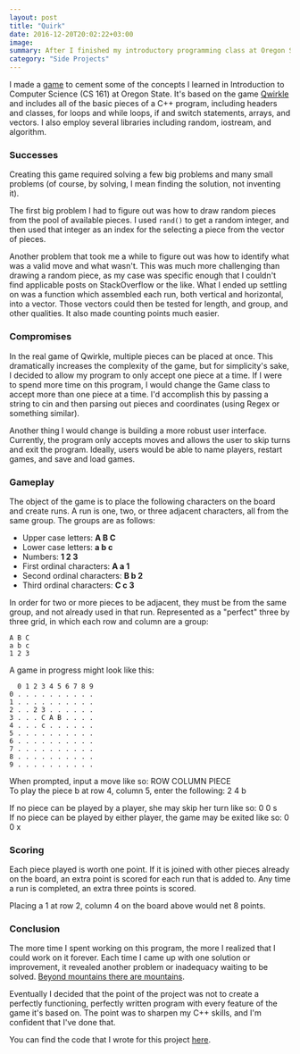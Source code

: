 ```yaml
---
layout: post
title: "Quirk"
date: 2016-12-20T20:02:22+03:00
image: 
summary: After I finished my introductory programming class at Oregon State, I decided to assign myself a project that I could post about online. Enter the command line game Quirk, based on the board game Qwirkle.
category: "Side Projects"
---
```


I made a [game](https://github.com/alxmjo/Quirk) to cement some of the concepts I learned in Introduction to Computer Science (CS 161) at Oregon State. It's based on the game [Qwirkle](https://en.wikipedia.org/wiki/Qwirkle) and includes all of the basic pieces of a C++ program, including headers and classes, for loops and while loops, if and switch statements, arrays, and vectors. I also employ several libraries including random, iostream, and algorithm.

### Successes

Creating this game required solving a few big problems and many small problems (of course, by solving, I mean finding the solution, not inventing it). 

The first big problem I had to figure out was how to draw random pieces from the pool of available pieces. I used `rand()` to get a random integer, and then used that integer as an index for the selecting a piece from the vector of pieces. 

Another problem that took me a while to figure out was how to identify what was a valid move and what wasn't. This was much more challenging than drawing a random piece, as my case was specific enough that I couldn't find applicable posts on StackOverflow or the like. What I ended up settling on was a function which assembled each run, both vertical and horizontal, into a vector. Those vectors could then be tested for length, and group, and other qualities. It also made counting points much easier.

### Compromises

In the real game of Qwirkle, multiple pieces can be placed at once. This dramatically increases the complexity of the game, but for simplicity's sake, I decided to allow my program to only accept one piece at a time. If I were to spend more time on this program, I would change the Game class to accept more than one piece at a time. I'd accomplish this by passing a string to cin and then parsing out pieces and coordinates (using Regex or something similar).

Another thing I would change is building a more robust user interface. Currently, the program only accepts moves and allows the user to skip turns and exit the program. Ideally, users would be able to name players, restart games, and save and load games.

### Gameplay
The object of the game is to place the following characters on the board and create runs. A run is one, two, or three adjacent characters, all from the same group. The groups are as follows:

- Upper case letters: **A B C**
- Lower case letters: **a b c**
- Numbers: **1 2 3**
- First ordinal characters: **A a 1**
- Second ordinal characters: **B b 2**
- Third ordinal characters: **C c 3**
  
In order for two or more pieces to be adjacent, they must be from the same group, and not already used in that run. Represented as a "perfect" three by three grid, in which each row and column are a group:

    A B C
    a b c
    1 2 3

A game in progress might look like this:

      0 1 2 3 4 5 6 7 8 9
    0 . . . . . . . . . .
    1 . . . . . . . . . .
    2 . . 2 3 . . . . . .
    3 . . . C A B . . . .
    4 . . . c . . . . . .
    5 . . . . . . . . . .
    6 . . . . . . . . . .
    7 . . . . . . . . . .
    8 . . . . . . . . . .
    9 . . . . . . . . . .

When prompted, input a move like so: ROW COLUMN PIECE  
To play the piece b at row 4, column 5, enter the following: 2 4 b 

If no piece can be played by a player, she may skip her turn like so: 0 0 s  
If no piece can be played by either player, the game may be exited like so: 0 0 x

### Scoring
Each piece played is worth one point. If it is joined with other pieces already on the board, an extra point is scored for each run that is added to. Any time a run is completed, an extra three points is scored. 

Placing a 1 at row 2, column 4 on the board above would net 8 points.

### Conclusion

The more time I spent working on this program, the more I realized that I could work on it forever. Each time I came up with one solution or improvement, it revealed another problem or inadequacy waiting to be solved. [Beyond mountains there are mountains](https://en.wikipedia.org/wiki/Mountains_Beyond_Mountains).

Eventually I decided that the point of the project was not to create a perfectly functioning, perfectly written program with every feature of the game it's based on. The point was to sharpen my C++ skills, and I'm confident that I've done that.

You can find the code that I wrote for this project [here](https://github.com/alxmjo/Quirk).